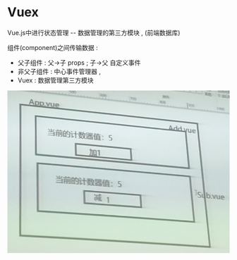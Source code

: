 # Vuex

Vue.js中进行状态管理 -- 数据管理的第三方模块 , (前端数据库)

组件(component)之间传输数据 :
- 父子组件 : 父->子 props ; 子->父 自定义事件 
- 非父子组件 : 中心事件管理器 , 
- Vuex : 数据管理第三方模块

![](../img/vuex.png)